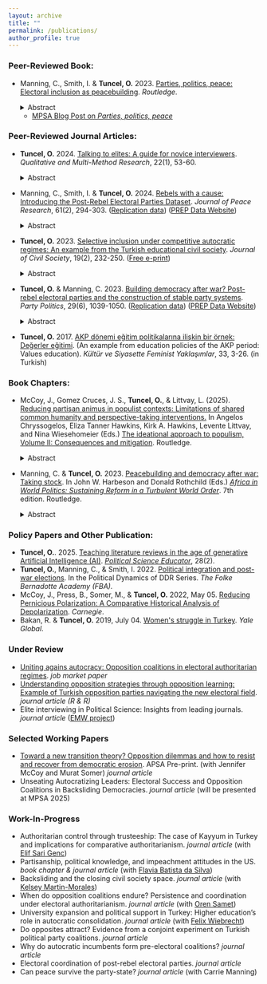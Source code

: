 ```yaml
---
layout: archive
title: ""
permalink: /publications/
author_profile: true
---
```

### Peer-Reviewed Book:
- Manning, C., Smith, I. & **Tuncel, O.** 2023. [Parties, politics, peace: Electoral inclusion as peacebuilding](https://www.routledge.com/Parties-Politics-Peace-Electoral-Inclusion-as-Peacebuilding/Manning-Smith-Gurlek/p/book/9781032318936). *Routledge*. 
   <details><summary> Abstract </summary> <br> Parties, Politics, Peace: Electoral Inclusion as Peacebuilding tries to understand post-conflict parties as political actors and especially to understand their role in the longer-term processes of state-building and peacebuilding. This work will be the first book-length, large-N comparative study to systematically explore the empirical record of participation and performance in electoral politics by political parties formed out of armed insurgencies in the era of “liberal peacebuilding.” The project is informed by our analysis of an original dataset tracking the formation, participation, and performance of electoral parties by former armed insurgent groups. The original data covers all civil wars ending in 1990 or later and includes conflicts that vary in duration, intensity, incompatibility, and several other factors. The book uses a multi-method approach, beginning with a quantitative analysis of post-insurgent party formation and plotting the electoral performance of these parties over time. The book finds consistent patterns in electoral performance over time and sets out to explore the meaning and importance of these patterns through several different small-n comparative analyses. This book is written for an academic audience (scholars in the field and graduate students), but we also expect that non-academic audiences can also read and benefit from the book. </details>

   - [MPSA Blog Post on *Parties, politics, peace*](https://www.mpsanet.org/introducing-parties-politics-peace-electoral-inclusion-as-peacebuilding/)

### Peer-Reviewed Journal Articles:

- **Tuncel, O.** 2024. [Talking to elites: A guide for novice interviewers](https://www.qmmrpublication.com/_files/ugd/7e043e_9fb040ed02ff41b08596085e8f17e232.pdf). *Qualitative and Multi-Method Research*, 22(1), 53-60.
   <details><summary> Abstract </summary> <br> Elite interviewing is one of the most useful tools in any political scientist’s toolbox when we want to understand elites’ decision making process, yet, the lack of trusted guide for novice interviewers poses great problems in garnering insider information. This paper offers suggestions for graduate students, junior faculty, and faculty new to interviewing for making the most effective use of the qualitative elite interviewing. It proposes what the researcher should be aware of before and after the interview. It discusses and puts forward concrete advice addressing a wide range of issues including but not limited to arranging interviews, positionality of the researcher, and organization of interviews and preparation. The information is based on the author’s own experience of interviewing politicians, government officials, and political party leaders. </details>

- Manning, C., Smith, I. & **Tuncel, O.** 2024. [Rebels with a cause: Introducing the Post-Rebel Electoral Parties Dataset](https://journals.sagepub.com/doi/abs/10.1177/00223433221126552). *Journal of Peace Research*, 61(2), 294-303. ([Replication data](https://cdn.cloud.prio.org/files/4db1986d-a5cc-44f5-866f-6edf4d9c6816/replication-files.zip)) ([PREP Data Website](https://sites.gsu.edu/prepdata/))
   <details><summary> Abstract </summary> <br> The Post-Rebel Electoral Parties (PREP) dataset provides longitudinal data on the electoral participation and performance in national elections of political parties formed by armed opposition groups after civil war. Post-rebel electoral parties sit at the center of overlapping research agendas that address how best to build durable peace, and how to build resilient political systems and capable states after devastating conflict. A better understanding of how and why these parties participate in and perform in elections over time is critical to any assessment of liberal peacebuilding. These parties – their strategic choices, organizational development, and impact on the political systems in which they participate – are also relevant to the broader study of comparative democratization, political parties, and party systems. Our dataset follows these parties forward through up to three decades of participation in post-war electoral politics. The current version of the data consists of 77 distinct PREP actors derived from 56 conflict actors. The data cover 321 legislative election years and 215 executive elections in 39 countries over 30 years. This article describes the data and articulates the need for and motivation behind the dataset. We then offer some illustrations of its relevance for advancing research in the study of post-conflict politics. </details>
 
- **Tuncel, O.** 2023. [Selective inclusion under competitive autocratic regimes: An example from the Turkish educational civil society](https://www.tandfonline.com/doi/full/10.1080/17448689.2023.2206152). *Journal of Civil Society*, 19(2), 232-250. ([Free e-print](https://www.tandfonline.com/eprint/RHS7CBWRGBHNN6YP8VID/full?target=10.1080/17448689.2023.2206152))
   <details><summary> Abstract </summary> <br> This article attempts to explain the role of the educational civil society in Turkey from 2003 to 2012, where the regime excessively co-opts and controls associational life while maintaining a veneer of nominal compliance with democratic values. While existing studies fail to explain how the state interacts with these organizations during regime transitions, this research addresses this gap by adopting two educational policy periods as a case study. Thus, it shows the role of civil society under competitive autocratic regimes and which mechanisms the state uses in its shifting approach to civil society organizations in policymaking. This article claims that the state co-opts government-friendly civil society organizations and alters existing laws and regulations of educational institutions to keep the facade of democracy. Competitive autocratic state structure and its limited capacity, however, compel the regime to include different civil society organizations into the policymaking. Additionally, these organizations’ extensive knowledge and expertise are indispensable and invaluable resources the state needs to implement policies. Based on elite interviews of state officials and civil society organizations, and extensive document research, this article presents crucial insights on how competitive autocratic regimes adapt their approach to civil society. </details>
 
- **Tuncel, O.** & Manning, C. 2023. [Building democracy after war? Post-rebel electoral parties and the construction of stable party systems](https://journals.sagepub.com/doi/10.1177/13540688221124877). *Party Politics*, 29(6), 1039-1050. ([Replication data](https://github.com/ozlemtuncel/ozlemtuncel.github.io/blob/e27b1fcf30f3382b58edd9301108ba60072719e5/files/Supplementary_Materials.zip?raw=true)) ([PREP Data Website](https://sites.gsu.edu/prepdata/))
   <details><summary> Abstract </summary> <br> Since 1990, multilateral organizations have invested in the idea that multiparty political systems are an essential part of building durable peace, and that former insurgents must be converted to political actors. To what extent does this foster longer term democracy and stability? In this paper, we focus on the role of electoral inclusion for post-rebel parties in the creation of stable party systems as one feature that supports both democratization and durable peace. We find that political integration of former insurgents in electoral politics not only serves the short-term purpose of bringing such groups “inside the tent” and smoothing the transition from war to peace. It also lays a foundation for the creation of stable party systems. We test our propositions with an original dataset and offer explanatory analysis of small set of parties. </details>

- **Tuncel, O.** 2017. [AKP dönemi eğitim politikalarına ilişkin bir örnek: Değerler eğitimi](http://www.feministyaklasimlar.org/ozet/?postid=3057). (An example from education policies of the AKP period: Values education). *Kültür ve Siyasette Feminist Yaklaşımlar*, 33, 3-26. (in Turkish)

### Book Chapters:
- McCoy, J., Gomez Cruces, J. S., **Tuncel, O.**, & Littvay, L. (2025). [Reducing partisan animus in populist contexts: Limitations of shared common humanity and perspective-taking interventions.](https://www.routledge.com/The-Ideational-Approach-to-Populism-Volume-II-Consequences-and-Mitigation/Chryssogelos-Hawkins-Hawkins-Littvay-Wiesehomeier/p/book/9781032788883) In Angelos Chryssogelos, Eliza Tanner Hawkins, Kirk A. Hawkins, Levente Littvay, and Nina Wiesehomeier (Eds.) [The ideational approach to populism, Volume II: Consequences and mitigation](https://www.routledge.com/The-Ideational-Approach-to-Populism-Volume-II-Consequences-and-Mitigation/Chryssogelos-Hawkins-Hawkins-Littvay-Wiesehomeier/p/book/9781032788883). Routledge.
  <details><summary> Abstract </summary> <br> This chapter explores mechanisms to reduce the partisan animus of populist polarization that threatens democracy. A large survey experiment in the U.S. tests the impact of two common inter-group conflict interventions on reducing affective polarization: stimulating a sense of common humanity and stimulating perspective-taking. The treatments produced few significant results across a range of measures of affective polarization. The chapter therefore uses a holistic content analysis of the text responses to identify whether the null results were a problem with treatment design or a breakdown of the mechanisms in a political context. We found the Common Humanity treatment worked as expected: participants exhibited feelings and/or behaviors of compassion. Nevertheless, this social psychological mechanism was simply not powerful enough to reduce out-party dislike and bias. The Perspective-Taking treatment mechanism broke down because people simply could not envision the case where they might change their own political identity. In this case, the responses were also moderated by the intensity of partisan identity. The chapter shows that affective partisan polarization in a populist context is very difficult to change with common inter-group conflict interventions, and it proposes long-term interventions to stimulate the theorized mechanisms, as well as addressing the substantive grievances and perceptions of elite violations of core cultural and democratic norms fueling populism. </details>

- Manning, C. & **Tuncel, O.** 2023. [Peacebuilding and democracy after war: Taking stock](https://www.taylorfrancis.com/chapters/edit/10.4324/9781003198130-17/peacebuilding-democracy-war-carrie-manning-ozlem-tuncel). In John W. Harbeson and Donald Rothchild (Eds.) [*Africa in World Politics: Sustaining Reform in a Turbulent World Order*](https://www.taylorfrancis.com/books/edit/10.4324/9781003198130/africa-world-politics-john-harbeson-donald-rothchild). 7th edition. Routledge. 
   <details><summary> Abstract </summary> <br> This chapter explores the implications of liberal peacebuilding in Sub-Saharan Africa since the end of the Cold War in 1989, focusing on the electoral inclusion of former armed opposition groups. In nearly all cases of civil wars ending in this era, armed opposition groups have been invited to form political parties, and the majority of armed opposition groups did so. Using a dataset that tracks rebel groups that form parties at the end of civil conflict and participate in electoral politics, this chapter shows that most such parties have accepted participation in electoral politics as an essential part of their political strategies and have continued to participate over time. Unfortunately, commitment to electoral politics does not mean that they are committed democrats. The chapter examines some of the African post-rebel parties in detail and shows that electoral politics enabled competing elites to manage conflict successfully in most cases, but that the electoral inclusion for these armed actors has rarely been transformative. These groups either gained power and became dominant ruling parties, remained marginal political actors, or returned to armed conflict. </details>
   
### Policy Papers and Other Publication:
- **Tuncel, O.**. 2025. [Teaching literature reviews in the age of generative Artificial Intelligence (AI)](https://educate.apsanet.org/teaching-literature-reviews-in-the-age-of-generative-artificial-intelligence-ai). [*Political Science Educator*](https://educate.apsanet.org/political-science-educator-volume-28-issue-2), 28(2).
- **Tuncel, O.**, Manning, C., & Smith, I. 2022. [Political integration and post-war elections](https://fba.se/en/about-fba/publications/political-integration-and-post-war-elections/). In the Political Dynamics of DDR Series. *The Folke Bernadotte Academy (FBA).*
- McCoy, J., Press, B., Somer, M., & **Tuncel, O.** 2022, May 05. [Reducing Pernicious Polarization: A Comparative Historical Analysis of Depolarization](https://carnegieendowment.org/2022/05/05/reducing-pernicious-polarization-comparative-historical-analysis-of-depolarization-pub-87034). *Carnegie*.
- Bakan, R. & **Tuncel, O.** 2019, July 04. [Women's struggle in Turkey](https://archive-yaleglobal.yale.edu/content/womens-struggle-turkey). *Yale Global*.

### Under Review
- [Uniting agains autocracy: Opposition coalitions in electoral authoritarian regimes](https://drive.google.com/file/d/1E0ttw_e1ObKUE0W5ISgWw_1ajN4i2agj/view?usp=sharing). *job market paper*
- [Understanding opposition strategies through opposition learning: Example of Turkish opposition parties navigating the new electoral field](https://ozlemtuncel.github.io/publications/). *journal article (R & R)*
- Elite interviewing in Political Science: Insights from leading journals. *journal article* ([EMW project](https://sigla.georgetown.domains/emworkshop/))
  
### Selected Working Papers
- [Toward a new transition theory? Opposition dilemmas and how to resist and recover from democratic erosion](https://preprints.apsanet.org/engage/apsa/article-details/6360da3baca198ab89ed8f06). APSA Pre-print. (with Jennifer McCoy and Murat Somer) *journal article*
- Unseating Autocratizing Leaders: Electoral Success and Opposition Coalitions in Backsliding Democracies. *journal article* (will be presented at MPSA 2025) 
 
### Work-In-Progress
- Authoritarian control through trusteeship: The case of Kayyum in Turkey and implications for comparative authoritarianism. *journal article* (with [Elif Sari Genc](https://scholar.google.com/citations?user=qdnr6bEAAAAJ&hl=en))
- Partisanship, political knowledge, and impeachment attitudes in the US. *book chapter & journal article* (with [Flavia Batista da Silva](https://gvpt.umd.edu/gradprofile/batista-da-silva/flavia))
- Backsliding and the closing civil society space. *journal article* (with [Kelsey Martin-Morales](https://www.kelseymartinmorales.com/))
- When do opposition coalitions endure? Persistence and coordination under electoral authoritarianism. *journal article* (with [Oren Samet](https://www.orensamet.com/))
- University expansion and political support in Turkey: Higher education’s role in autocratic consolidation. *journal article* (with [Felix Wiebrecht](https://www.felixwiebrecht.com/))
- Do opposites attract? Evidence from a conjoint experiment on Turkish political party coalitions. *journal article*
- Why do autocratic incumbents form pre-electoral coalitions? *journal article*
- Electoral coordination of post-rebel electoral parties. *journal article*
- Can peace survive the party-state? *journal article* (with Carrie Manning)
